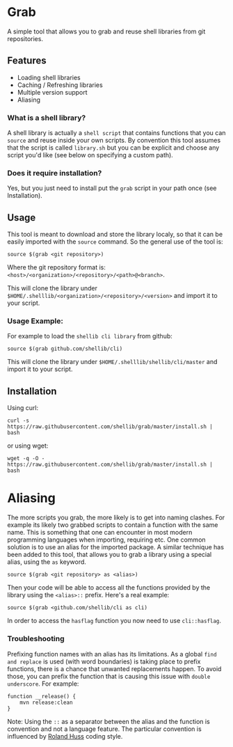 # Grab

A simple tool that allows you to grab and reuse shell libraries from git repositories.

## Features

- Loading shell libraries
- Caching / Refreshing libraries
- Multiple version support
- Aliasing

### What is a shell library?

A shell library is actually a `shell script` that contains functions that you can `source` and reuse inside your own scripts.
By convention this tool assumes that the script is called `library.sh` but you can be explicit and choose any script you'd like (see below on specifying a custom path).

### Does it require installation?

Yes, but you just need to install put the `grab` script in your path once (see Installation).


## Usage

This tool is meant to download and store the library localy, so that it can be easily imported with the `source` command.
So the general use of the tool is:

    source $(grab <git repository>)
    
Where the git repository format is: `<host>/<organization>/<repository>/<path>@<branch>`.

This will clone the library under `$HOME/.shelllib/<organization>/<repository>/<version>` and import it to your script.
        
### Usage Example:        

For example to load the `shellib cli library` from github:

    source $(grab github.com/shellib/cli)
    
This will clone the library under `$HOME/.shelllib/shellib/cli/master` and import it to your script.

## Installation

Using curl:

    curl -s https://raw.githubusercontent.com/shellib/grab/master/install.sh | bash

or using wget:

    wget -q -O - https://raw.githubusercontent.com/shellib/grab/master/install.sh | bash

# Aliasing

The more scripts you grab, the more likely is to get into naming clashes. For example its likely two grabbed scripts to contain a function with the same name.
This is something that one can encounter in most modern programming languages when importing, requiring etc. One common solution is to use an alias for the imported package.
A similar technique has been added to this tool, that allows you to grab a library using a special alias, using the `as` keyword.

    source $(grab <git repository> as <alias>)

Then your code will be able to access all the functions provided by the library using the `<alias>::` prefix. Here's a real example:

    source $(grab <github.com/shellib/cli as cli)
    
In order to access the `hasflag` function you now need to use `cli::hasflag`.

### Troubleshooting

Prefixing function names with an alias has its limitations. As a global `find and replace` is used (with word boundaries) is taking place to prefix functions, there is a chance that unwanted replacements happen.
To avoid those, you can prefix the function that is causing this issue with `double underscore`. For example:

    function __release() {
        mvn release:clean
    }

Note: Using the `::` as a separator between the alias and the function is convention and not a language feature. The particular convention is influenced by [Roland Huss](https://github.com/rhuss) coding style.
